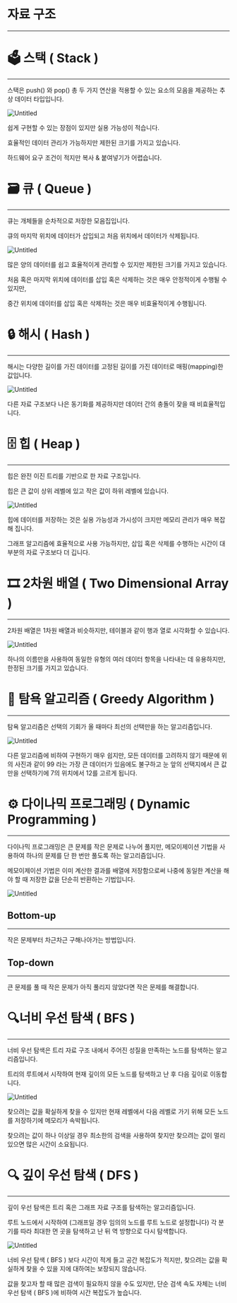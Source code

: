 # 자료 구조

---

# 🗳 스택 ( Stack )

---

스택은 push() 와 pop() 총 두 가지 연산을 적용할 수 있는 요소의 모음을 제공하는 추상 데이터 타입입니다.

![Untitled](%E1%84%8C%E1%85%A1%E1%84%85%E1%85%AD%20%E1%84%80%E1%85%AE%E1%84%8C%E1%85%A9%20071c1270eb2a4ea3ae700ddbaf16717f/Untitled.png)

쉽게 구현할 수 있는 장점이 있지만 실용 가능성이 적습니다.

효율적인 데이터 관리가 가능하지만 제한된 크기를 가지고 있습니다.

하드웨어 요구 조건이 적지만 복사 & 붙여넣기가 어렵습니다.

# 🗃 큐 ( Queue )

---

큐는 개체들을 순차적으로 저장한 모음집입니다.

큐의 마지막 위치에 데이터가 삽입되고 처음 위치에서 데이터가 삭제됩니다.

![Untitled](%E1%84%8C%E1%85%A1%E1%84%85%E1%85%AD%20%E1%84%80%E1%85%AE%E1%84%8C%E1%85%A9%20071c1270eb2a4ea3ae700ddbaf16717f/Untitled%201.png)

많은 양의 데이터를 쉽고 효율적이게 관리할 수 있지만 제한된 크기를 가지고 있습니다.

처음 혹은 마지막 위치에 데이터를 삽입 혹은 삭제하는 것은 매우 안정적이게 수행될 수 있지만,

중간 위치에 데이터를 삽입 혹은 삭제하는 것은 매우 비효율적이게 수행됩니다.

# 🔒 해시 ( Hash )

---

해시는 다양한 길이를 가진 데이터를 고정된 길이를 가진 데이터로 매핑(mapping)한 값입니다.

![Untitled](%E1%84%8C%E1%85%A1%E1%84%85%E1%85%AD%20%E1%84%80%E1%85%AE%E1%84%8C%E1%85%A9%20071c1270eb2a4ea3ae700ddbaf16717f/Untitled%202.png)

다른 자료 구조보다 나은 동기화를 제공하지만 데이터 간의 충돌이 잦을 때 비효율적입니다.

# 🗄 힙 ( Heap )

---

힙은 완전 이진 트리를 기반으로 한 자료 구조입니다.

힙은 큰 값이 상위 레벨에 있고 작은 값이 하위 레벨에 있습니다.

![Untitled](%E1%84%8C%E1%85%A1%E1%84%85%E1%85%AD%20%E1%84%80%E1%85%AE%E1%84%8C%E1%85%A9%20071c1270eb2a4ea3ae700ddbaf16717f/Untitled%203.png)

힙에 데이터를 저장하는 것은 실용 가능성과 가시성이 크지만 메모리 관리가 매우 복잡해 집니다.

그래프 알고리즘에 효율적으로 사용 가능하지만, 삽입 혹은 삭제를 수행하는 시간이 대부분의 자료 구조보다 더 깁니다.

# 🎞 2차원 배열 ( Two Dimensional Array )

---

2차원 배열은 1차원 배열과 비슷하지만, 테이블과 같이 행과 열로 시각화할 수 있습니다.

![Untitled](%E1%84%8C%E1%85%A1%E1%84%85%E1%85%AD%20%E1%84%80%E1%85%AE%E1%84%8C%E1%85%A9%20071c1270eb2a4ea3ae700ddbaf16717f/Untitled%204.png)

하나의 이름만을 사용하여 동일한 유형의 여러 데이터 항목을 나타내는 데 유용하지만, 한정된 크기를 가지고 있습니다.

# 🤑 탐욕 알고리즘 ( Greedy Algorithm )

---

탐욕 알고리즘은 선택의 기회가 올 때마다 최선의 선택만을 하는 알고리즘입니다.

![Untitled](%E1%84%8C%E1%85%A1%E1%84%85%E1%85%AD%20%E1%84%80%E1%85%AE%E1%84%8C%E1%85%A9%20071c1270eb2a4ea3ae700ddbaf16717f/Untitled%205.png)

다른 알고리즘에 비하여 구현하기 매우 쉽지만, 모든 데이터를 고려하지 않기 때문에 위의 사진과 같이 99 라는 가장 큰 데이터가 있음에도 불구하고 눈 앞의 선택지에서 큰 값만을 선택하기에 7의 위치에서 12를 고르게 됩니다.

# ⚙ 다이나믹 프로그래밍 ( Dynamic Programming )

---

다이나믹 프로그래밍은 큰 문제를 작은 문제로 나누어 풀지만, 메모이제이션 기법을 사용하여 하나의 문제를 단 한 번만 풀도록 하는 알고리즘입니다.

메모이제이션 기법은 이미 계산한 결과를 배열에 저장함으로써 나중에 동일한 계산을 해야 할 때 저장한 값을 단순히 반환하는 기법입니다.

![Untitled](%E1%84%8C%E1%85%A1%E1%84%85%E1%85%AD%20%E1%84%80%E1%85%AE%E1%84%8C%E1%85%A9%20071c1270eb2a4ea3ae700ddbaf16717f/Untitled%206.png)

## Bottom-up

---

작은 문제부터 차근차근 구해나아가는 방법입니다.

## Top-down

---

큰 문제를 풀 때 작은 문제가 아직 풀리지 않았다면 작은 문제를 해결합니다.

# 🔍너비 우선 탐색 ( BFS )

---

너비 우선 탐색은 트리 자료 구조 내에서 주어진 성질을 만족하는 노드를 탐색하는 알고리즘입니다.

트리의 루트에서 시작하여 현재 깊이의 모든 노드를 탐색하고 난 후 다음 깊이로 이동합니다.

![Untitled](%E1%84%8C%E1%85%A1%E1%84%85%E1%85%AD%20%E1%84%80%E1%85%AE%E1%84%8C%E1%85%A9%20071c1270eb2a4ea3ae700ddbaf16717f/Untitled%207.png)

찾으려는 값을 확실하게 찾을 수 있지만 현재 레벨에서 다음 레벨로 가기 위해 모든 노드를 저장하기에 메모리가 속박됩니다.

찾으려는 값이 하나 이상일 경우 최소한의 검색을 사용하여 찾지만 찾으려는 값이 멀리 있으면 많은 시간이 소요됩니다.

# 🔍 깊이 우선 탐색 ( DFS )

---

깊이 우선 탐색은 트리 혹은 그래프 자료 구조를 탐색하는 알고리즘입니다.

루트 노드에서 시작하여 (그래프일 경우 임의의 노드를 루트 노드로 설정합니다) 각 분기를 따라 최대한 먼 곳을 탐색하고 난 뒤 역 방향으로 다시 탐색합니다.

![Untitled](%E1%84%8C%E1%85%A1%E1%84%85%E1%85%AD%20%E1%84%80%E1%85%AE%E1%84%8C%E1%85%A9%20071c1270eb2a4ea3ae700ddbaf16717f/Untitled%207.png)

너비 우선 탐색 ( BFS ) 보다 시간이 적게 들고 공간 복잡도가 적지만, 찾으려는 값을 확실하게 찾을 수 있을 지에 대하여는 보장되지 않습니다.

값을 찾고자 할 때 많은 검색이 필요하지 않을 수도 있지만, 단순 검색 속도 자체는 너비 우선 탐색 ( BFS )에 비하여 시간 복잡도가 높습니다.
